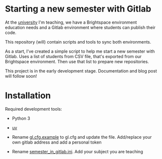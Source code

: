 # Starting a new semester with Gitlab
At the [university](https://www.hva.nl) I'm teaching, we have a Brightspace environment education needs and a Gitlab environment where students can publish their code.

This repository (will) contain scripts and tools to sync both environments.

As a start, I've created a simple script to help me start a new semester with Gitlab. Uses a list of students from CSV file, that's exported from our Brightspace environment. Then use that list to prepare new repositories.


This project is in the early development stage. Documentation and blog post will follow soon!

# Installation

Required development tools:
* Python 3
* [uv](https://docs.astral.sh/uv/)


* Rename [gl.cfg.example](gl.cfg.example) to gl.cfg and update the file. Add/replace your own gitlab address and add a personal token
* Rename [semester_in_gitlab.ini](semester_in_gitlab.ini.example). Add your subject you are teaching 